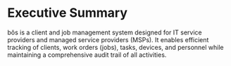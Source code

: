 # Executive Summary

bŏs is a client and job management system designed for IT service providers and managed service providers (MSPs). It enables efficient tracking of clients, work orders (jobs), tasks, devices, and personnel while maintaining a comprehensive audit trail of all activities.

